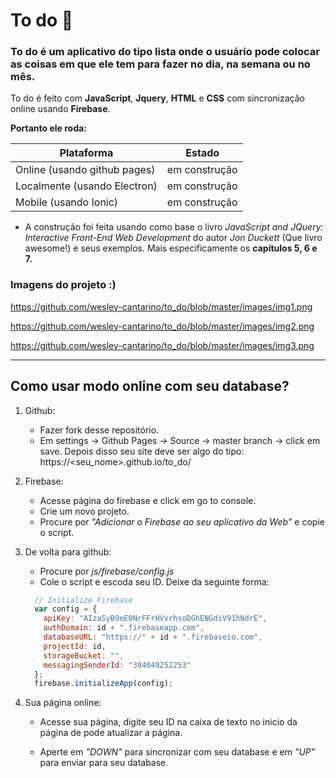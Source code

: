 # To do :bookmark_tabs:

### To do é um aplicativo do tipo lista onde o usuário pode colocar as coisas em que ele tem para fazer no dia, na semana ou no mês.

To do é feito com **JavaScript**, **Jquery**, **HTML** e **CSS** com sincronização online usando **Firebase**.

**Portanto ele roda:**

| Plataforma                   | Estado        |
| -------------                | ------------- |
| Online (usando github pages) | em construção |
| Localmente (usando Electron) | em construção |
| Mobile (usando Ionic)        | em construção |


* A construção foi feita usando como base o livro *JavaScript and JQuery: Interactive Front-End Web Development* do autor *Jon Duckett* (Que livro awesome!) e seus exemplos. Mais especificamente os **capítulos 5, 6 e 7.**

### Imagens do projeto :)

https://github.com/wesley-cantarino/to_do/blob/master/images/img1.png

https://github.com/wesley-cantarino/to_do/blob/master/images/img2.png

https://github.com/wesley-cantarino/to_do/blob/master/images/img3.png

<hr>

## Como usar modo online com seu database?

1. Github:
    * Fazer fork desse repositório.
    * Em settings -> Github Pages -> Source -> master branch -> click em save. Depois disso seu site deve ser algo do tipo: https://<seu_nome>.github.io/to_do/

2. Firebase:
    * Acesse página do firebase e click em go to console.
    * Crie um novo projeto.
    * Procure por *"Adicionar o Firebase ao seu aplicativo da Web"* e copie o script.

3. De volta para github:
    * Procure por *js/firebase/config.js*
    * Cole o script e escoda seu ID. Deixe da seguinte forma:
    ```JavaScript
      // Initialize Firebase
      var config = {
        apiKey: "AIzaSyB9eE0NrFFrHVvrhsoDGhENGdiV91hNdrE",
        authDomain: id + ".firebaseapp.com",
        databaseURL: "https://" + id + ".firebaseio.com",
        projectId: id,
        storageBucket: "",
        messagingSenderId: "394049252253"
      };
      firebase.initializeApp(config);
    ```
4. Sua página online:
    * Acesse sua página, digite seu ID na caixa de texto no inicio da página de pode atualizar a página.

    * Aperte em *"DOWN"* para sincronizar com seu database e em *"UP"* para enviar para seu database.
